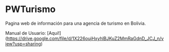 # PWTurismo
Pagina web de información para una agencia de turismo en Bolivia.

Manual de Usuario: [Aqui!] (https://drive.google.com/file/d/1X226oujHxyhlBJKuZ2MmRaGdnD_JCJ_n/view?usp=sharing)